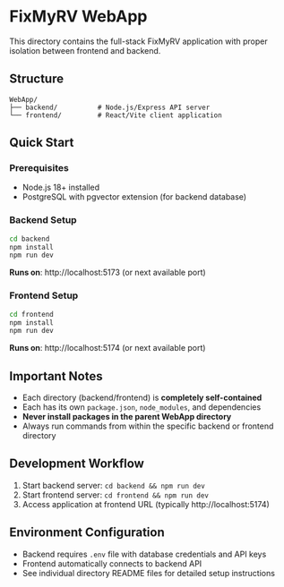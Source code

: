 # FixMyRV WebApp

This directory contains the full-stack FixMyRV application with proper isolation between frontend and backend.

## Structure

```
WebApp/
├── backend/          # Node.js/Express API server
└── frontend/         # React/Vite client application
```

## Quick Start

### Prerequisites
- Node.js 18+ installed
- PostgreSQL with pgvector extension (for backend database)

### Backend Setup
```bash
cd backend
npm install
npm run dev
```
**Runs on**: http://localhost:5173 (or next available port)

### Frontend Setup  
```bash
cd frontend
npm install
npm run dev
```
**Runs on**: http://localhost:5174 (or next available port)

## Important Notes

- Each directory (backend/frontend) is **completely self-contained**
- Each has its own `package.json`, `node_modules`, and dependencies
- **Never install packages in the parent WebApp directory**
- Always run commands from within the specific backend or frontend directory

## Development Workflow

1. Start backend server: `cd backend && npm run dev`
2. Start frontend server: `cd frontend && npm run dev`
3. Access application at frontend URL (typically http://localhost:5174)

## Environment Configuration

- Backend requires `.env` file with database credentials and API keys
- Frontend automatically connects to backend API
- See individual directory README files for detailed setup instructions
